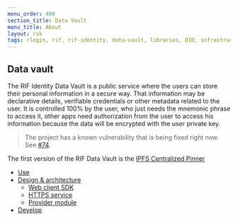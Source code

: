 ```yaml
---
menu_order: 400
section_title: Data Vault
menu_title: About
layout: rsk
tags: rlogin, rif, rif-identity, data-vault, libraries, DID, infrastructure, mobile, protocols, mvp, design, rbtc, defi, decentralized, quick-start, guides, tutorial, networks, dapps, tools, rootstock, rsk, ethereum, smart-contracts, install, get-started, how-to, mainnet, testnet, contracts, wallets, web3, crypto
---
```


## Data vault

The RIF Identity Data Vault is a public service where the users can store their personal information in a secure way.
That information may be declarative details, verifiable credentials or other metadata related to the user. It is controlled 100% by the user, who just needs the mnemonic phrase to access it, other apps need authorization from the user to access his information because the data will be encrypted with the user private key.

> The project has a known vulnerability that is being fixed right now. See [#74](https://github.com/rsksmart/rif-data-vault/pull/74).

The first version of the RIF Data Vault is the [IPFS Centralized Pinner](./architecture)

- [Use](use)
- [Design & architecture](architecture)
  - [Web client SDK](architecture/client)
  - [HTTPS service](architecture/service)
  - [Provider module](architecture/provider)
- [Develop](develop)
